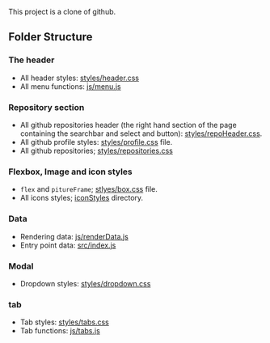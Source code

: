 This project is a clone of github.

<!-- Check the hosted site at https://bernarsgithubclone.netlify.app/ -->

## Folder Structure

### The header

- All header styles: [styles/header.css](./styles/header.css)
- All menu functions: [js/menu.js](js/menu.js)

### Repository section

- All github repositories header (the right hand section of the page containing the searchbar and select and button): [styles/repoHeader.css](./styles/repoHeader.css).
- All github profile styles: [styles/profile.css](./styles/profile.css) file.
- All github repositories; [styles/repositories.css](./styles/repositories.css)

### Flexbox, Image and icon styles

- `flex` and `pitureFrame`; [stlyes/box.css](./styles/box.css) file.
- All icons styles; [iconStyles](./iconStyles) directory.

### Data

- Rendering data: [js/renderData.js](js/renderData.js)
- Entry point data: [src/index.js](src/index.js)

### Modal

- Dropdown styles: [styles/dropdown.css](styles/dropdown.css)

### tab

- Tab styles: [styles/tabs.css](styles/tabs.css)
- Tab functions: [js/tabs.js](js/tabs.js)
